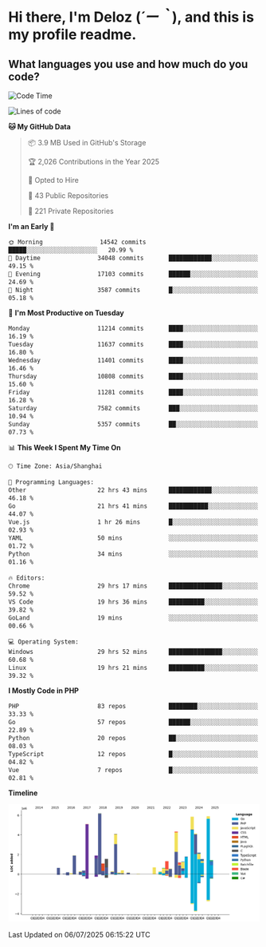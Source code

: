 # **Hi there, I'm Deloz (*´ー｀*), and this is my profile readme.**

## **What languages you use and how much do you code?**

<!--START_SECTION:waka-->
![Code Time](http://img.shields.io/badge/Code%20Time-6%2C847%20hrs%2058%20mins-blue)

![Lines of code](https://img.shields.io/badge/From%20Hello%20World%20I%27ve%20Written-57.4%20million%20lines%20of%20code-blue)

**🐱 My GitHub Data** 

> 📦 3.9 MB Used in GitHub's Storage 
 > 
> 🏆 2,026 Contributions in the Year 2025
 > 
> 💼 Opted to Hire
 > 
> 📜 43 Public Repositories 
 > 
> 🔑 221 Private Repositories 
 > 
**I'm an Early 🐤** 

```text
🌞 Morning                14542 commits       █████░░░░░░░░░░░░░░░░░░░░   20.99 % 
🌆 Daytime                34048 commits       ████████████░░░░░░░░░░░░░   49.15 % 
🌃 Evening                17103 commits       ██████░░░░░░░░░░░░░░░░░░░   24.69 % 
🌙 Night                  3587 commits        █░░░░░░░░░░░░░░░░░░░░░░░░   05.18 % 
```
📅 **I'm Most Productive on Tuesday** 

```text
Monday                   11214 commits       ████░░░░░░░░░░░░░░░░░░░░░   16.19 % 
Tuesday                  11637 commits       ████░░░░░░░░░░░░░░░░░░░░░   16.80 % 
Wednesday                11401 commits       ████░░░░░░░░░░░░░░░░░░░░░   16.46 % 
Thursday                 10808 commits       ████░░░░░░░░░░░░░░░░░░░░░   15.60 % 
Friday                   11281 commits       ████░░░░░░░░░░░░░░░░░░░░░   16.28 % 
Saturday                 7582 commits        ███░░░░░░░░░░░░░░░░░░░░░░   10.94 % 
Sunday                   5357 commits        ██░░░░░░░░░░░░░░░░░░░░░░░   07.73 % 
```


📊 **This Week I Spent My Time On** 

```text
🕑︎ Time Zone: Asia/Shanghai

💬 Programming Languages: 
Other                    22 hrs 43 mins      ████████████░░░░░░░░░░░░░   46.18 % 
Go                       21 hrs 41 mins      ███████████░░░░░░░░░░░░░░   44.07 % 
Vue.js                   1 hr 26 mins        █░░░░░░░░░░░░░░░░░░░░░░░░   02.93 % 
YAML                     50 mins             ░░░░░░░░░░░░░░░░░░░░░░░░░   01.72 % 
Python                   34 mins             ░░░░░░░░░░░░░░░░░░░░░░░░░   01.16 % 

🔥 Editors: 
Chrome                   29 hrs 17 mins      ███████████████░░░░░░░░░░   59.52 % 
VS Code                  19 hrs 36 mins      ██████████░░░░░░░░░░░░░░░   39.82 % 
GoLand                   19 mins             ░░░░░░░░░░░░░░░░░░░░░░░░░   00.66 % 

💻 Operating System: 
Windows                  29 hrs 52 mins      ███████████████░░░░░░░░░░   60.68 % 
Linux                    19 hrs 21 mins      ██████████░░░░░░░░░░░░░░░   39.32 % 
```

**I Mostly Code in PHP** 

```text
PHP                      83 repos            ████████░░░░░░░░░░░░░░░░░   33.33 % 
Go                       57 repos            ██████░░░░░░░░░░░░░░░░░░░   22.89 % 
Python                   20 repos            ██░░░░░░░░░░░░░░░░░░░░░░░   08.03 % 
TypeScript               12 repos            █░░░░░░░░░░░░░░░░░░░░░░░░   04.82 % 
Vue                      7 repos             █░░░░░░░░░░░░░░░░░░░░░░░░   02.81 % 
```



**Timeline**

![Lines of Code chart](https://raw.githubusercontent.com/deloz/deloz/main/assets/bar_graph.png)


 Last Updated on 06/07/2025 06:15:22 UTC
<!--END_SECTION:waka-->
